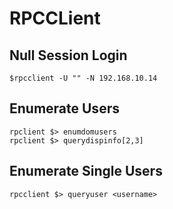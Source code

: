 # RPCCLient

## Null Session Login
```
$rpcclient -U "" -N 192.168.10.14
```

## Enumerate Users
```
rpclient $> enumdomusers
rpclient $> querydispinfo[2,3]
```

## Enumerate Single Users
```
rpcclient $> queryuser <username>
```